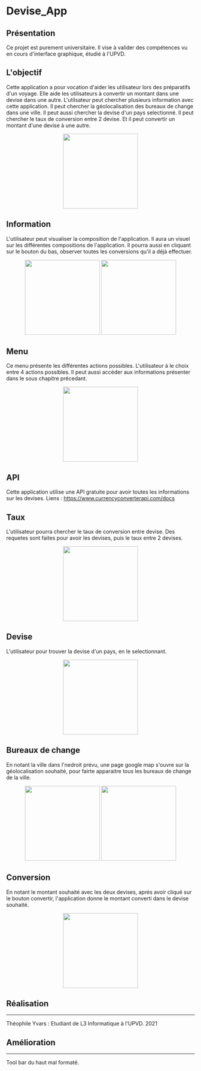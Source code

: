 # Devise_App

## Présentation

Ce projet est purement universitaire. Il vise à valider des compétences vu en cours d'interface graphique, étudié à l'UPVD.

## L'objectif

Cette application a pour vocation d'aider les utilisateur lors des préparatifs d'un voyage.
Elle aide les utilisateurs à convertir un montant dans une devise dans une autre. L'utilsateur peut chercher plusieurs information avec cette application. Il peut chercher la géolocalisation des bureaux de change dans une ville. Il peut aussi chercher la devise d'un pays selectionné. Il peut chercher le taux de conversion entre 2 devise. Et il peut convertir un montant d'une devise à une autre.

<p align="center">
<img src="https://user-images.githubusercontent.com/79571637/116746972-8fd73d80-a9fd-11eb-9de9-2270c1b6df41.jpg" width="200">
</p>

## Information

L'utilisateur peut visualiser la composition de l'application. Il aura un visuel sur les différentes compositions de l'application. 
Il pourra aussi en cliquant sur le bouton du bas, observer toutes les conversions qu'il a déjà effectuer.

<p align="center">
<img src="https://user-images.githubusercontent.com/79571637/116746990-949bf180-a9fd-11eb-9281-e73543157148.jpg" width="200">
<img src="https://user-images.githubusercontent.com/79571637/116746983-936ac480-a9fd-11eb-8973-dd5a77db401d.jpg" width="200">
</p>

## Menu

Ce menu présente les différentes actions possibles. L'utilisateur à le choix entre 4 actions possibles. Il peut aussi accéder aux informations présenter dans le sous chapitre précedant.

<p align="center">
<img src="https://user-images.githubusercontent.com/79571637/116746994-95348800-a9fd-11eb-93ed-ebdbe112330d.jpg" width="200">
</p>

## API

Cette application utilise une API gratuite pour avoir toutes les informations sur les devises.
Liens : https://www.currencyconverterapi.com/docs

## Taux 

L'utilisateur pourra chercher le taux de conversion entre devise.
Des requetes sont faites pour avoir les devises, puis le taux entre 2 devises.

<p align="center">
<img src="https://user-images.githubusercontent.com/79571637/116746986-94035b00-a9fd-11eb-89e8-2b97ea411fc9.jpg" width="200">
</p>

## Devise

L'utilisateur pour trouver la devise d'un pays, en le selectionnant.

<p align="center">
<img src="https://user-images.githubusercontent.com/79571637/116746980-92399780-a9fd-11eb-8c64-5511de93be7a.jpg" width="200">
</p>

## Bureaux de change

En notant la ville dans l'nedroit prévu, une page google map s'ouvre sur la géolocalisation souhaité, pour fairte apparaitre tous les bureaux de change de la ville.

<p align="center">
<img src="https://user-images.githubusercontent.com/79571637/116746979-92399780-a9fd-11eb-9516-6a4b458ec20e.jpg" width="200">
<img src="https://user-images.githubusercontent.com/79571637/116746975-91086a80-a9fd-11eb-9339-61b2d383d30b.jpg" width="200">
</p>

## Conversion

En notant le montant souhaité avec les deux devises, aprés avoir cliqué sur le bouton convertir, l'application donne le montant converti dans le devise souhaité.

<p align="center">
<img src="https://user-images.githubusercontent.com/79571637/116746981-92d22e00-a9fd-11eb-8821-9c57631edc59.jpg" width="200">
</p>

## Réalisation
-----
Théophile Yvars : Etudiant de L3 Informatique à l'UPVD. 2021



## Amélioration
-----
Tool bar du haut mal formaté. 
